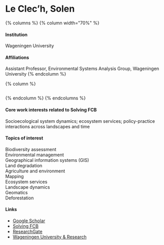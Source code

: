 # Le Clec’h, Solen

{% columns %}
{% column width="70%" %}
#### Institution

Wageningen University

#### Affiliations

Assistant Professor, Environmental Systems Analysis Group, Wageningen University
{% endcolumn %}

{% column %}
<figure><img src="https://raw.githubusercontent.com/Solving-FCB/docs/refs/heads/main/.img/le-clech-solen.webp" alt=""></figure>
{% endcolumn %}
{% endcolumns %}

#### Core work interests related to Solving FCB

Socioecological system dynamics; ecosystem services; policy-practice interactions across landscapes and time

#### Topics of interest

Biodiversity assessment\
Environmental management\
Geographical information systems (GIS)\
Land degradation\
Agriculture and environment\
Mapping\
Ecosystem services\
Landscape dynamics\
Geomatics\
Deforestation

#### Links

* [Google Scholar](https://scholar.google.com/citations?user=_AtFw48AAAAJ)
* [Solving FCB](https://solvingfcb.org/people/dr-solen-le-clech/)
* [ResearchGate](https://www.researchgate.net/profile/Solen-Le-Clech)
* [Wageningen University & Research](https://www.wur.nl/en/persons/solen-sc-le-clech.htm)
